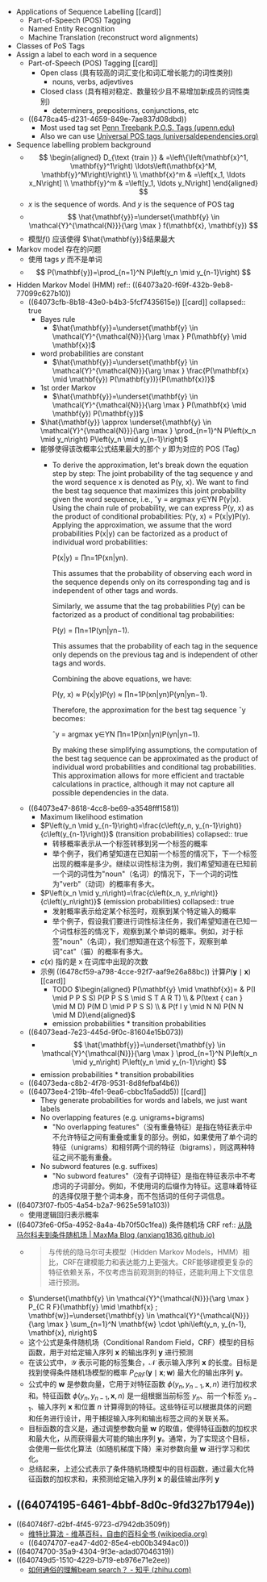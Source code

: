 - Applications of Sequence Labelling [[card]]
	- Part-of-Speech (POS) Tagging
	- Named Entity Recognition
	- Machine Translation (reconstruct word alignments)
- Classes of PoS Tags
- Assign a label to each word in a sequence
	- Part-of-Speech (POS) Tagging [[card]]
		- Open class (具有较高的词汇变化和词汇增长能力的词性类别)
			- nouns, verbs, adjevtives
		- Closed class (具有相对稳定、数量较少且不易增加新成员的词性类别)
			- determiners, prepositions, conjunctions, etc
	- ((6478ca45-d231-4659-849e-7ae837d08dbd))
		- Most used tag set [Penn Treebank P.O.S. Tags (upenn.edu)](https://www.ling.upenn.edu/courses/Fall_2003/ling001/penn_treebank_pos.html)
		- Also we can use [Universal POS tags (universaldependencies.org)](https://universaldependencies.org/u/pos/)
- Sequence labelling problem background
	- $$
	  \begin{aligned}
	  D_{\text {train }} & =\left\{\left(\mathbf{x}^1, \mathbf{y}^1\right) \ldots\left(\mathbf{x}^M, \mathbf{y}^M\right)\right\} \\
	  \mathbf{x}^m & =\left[x_1, \ldots x_N\right] \\
	  \mathbf{y}^m & =\left[y_1, \ldots y_N\right]
	  \end{aligned}
	  $$
	- $x$ is the sequence of words. And $y$ is the sequence of POS tag
	- $$
	  \hat{\mathbf{y}}=\underset{\mathbf{y} \in \mathcal{Y}^{\mathcal{N}}}{\arg \max } f(\mathbf{x}, \mathbf{y})
	  $$
	- 模型$f()$ 应该使得 $\hat{\mathbf{y}}$结果最大
- Markov model 存在的问题
	- 使用 tags $y$ 而不是单词
	- $$
	  P(\mathbf{y})=\prod_{n=1}^N P\left(y_n \mid y_{n-1}\right)
	  $$
- Hidden Markov Model (HMM)
  ref:: ((64073a20-f69f-432b-9eb8-77099c627b10))
	- ((64073cfb-8b18-43e0-b4b3-5fcf7435615e)) [[card]]
	  collapsed:: true
		- Bayes rule
			- $\hat{\mathbf{y}}=\underset{\mathbf{y} \in \mathcal{Y}^{\mathcal{N}}}{\arg \max } P(\mathbf{y} \mid \mathbf{x})$
		- word probabilities are constant
			- $\hat{\mathbf{y}}=\underset{\mathbf{y} \in \mathcal{Y}^{\mathcal{N}}}{\arg \max } \frac{P(\mathbf{x} \mid \mathbf{y}) P(\mathbf{y})}{P(\mathbf{x})}$
		- 1st order Markov
			- $\hat{\mathbf{y}}=\underset{\mathbf{y} \in \mathcal{Y}^{\mathcal{N}}}{\arg \max } P(\mathbf{x} \mid \mathbf{y}) P(\mathbf{y})$
		- $\hat{\mathbf{y}} \approx \underset{\mathbf{y} \in \mathcal{Y}^{\mathcal{N}}}{\arg \max } \prod_{n=1}^N P\left(x_n \mid y_n\right) P\left(y_n \mid y_{n-1}\right)$
		- 能够使得该改概率公式结果最大的那个 $y$ 即为对应的 POS (Tag)
			- To derive the approximation, let's break down the equation step by step:
			  The joint probability of the tag sequence y and the word sequence x is denoted as P(y, x). We want to find the best tag sequence that maximizes this joint probability given the word sequence, i.e., ˆy = argmax y∈YN P(y|x).
			  Using the chain rule of probability, we can express P(y, x) as the product of conditional probabilities:
			  P(y, x) = P(x|y)P(y).
			  Applying the approximation, we assume that the word probabilities P(x|y) can be factorized as a product of individual word probabilities:
			  
			  P(x|y) = ∏n=1P(xn|yn).
			  
			  This assumes that the probability of observing each word in the sequence depends only on its corresponding tag and is independent of other tags and words.
			  
			  Similarly, we assume that the tag probabilities P(y) can be factorized as a product of conditional tag probabilities:
			  
			  P(y) = ∏n=1P(yn|yn−1).
			  
			  This assumes that the probability of each tag in the sequence only depends on the previous tag and is independent of other tags and words.
			  
			  Combining the above equations, we have:
			  
			  P(y, x) ≈ P(x|y)P(y) ≈ ∏n=1P(xn|yn)P(yn|yn−1).
			  
			  Therefore, the approximation for the best tag sequence ˆy becomes:
			  
			  ˆy = argmax y∈YN ∏n=1P(xn|yn)P(yn|yn−1).
			  
			  By making these simplifying assumptions, the computation of the best tag sequence can be approximated as the product of individual word probabilities and conditional tag probabilities. This approximation allows for more efficient and tractable calculations in practice, although it may not capture all possible dependencies in the data.
	- ((64073e47-8618-4cc8-be69-a3548fff1581))
		- Maximum likelihood estimation
		- $P\left(y_n \mid y_{n-1}\right)=\frac{c\left(y_n, y_{n-1}\right)}{c\left(y_{n-1}\right)}$ (transition probabilities)
		  collapsed:: true
			- 转移概率表示从一个标签转移到另一个标签的概率
			- 举个例子，我们希望知道在已知前一个标签的情况下，下一个标签出现的概率是多少。继续以词性标注为例，我们希望知道在已知前一个词的词性为"noun"（名词）的情况下，下一个词的词性为"verb"（动词）的概率有多大。
		- $P\left(x_n \mid y_n\right)=\frac{c\left(x_n, y_n\right)}{c\left(y_n\right)}$ (emission probabilities)
		  collapsed:: true
			- 发射概率表示给定某个标签时，观察到某个特定输入的概率
			- 举个例子，假设我们要进行词性标注任务，我们希望知道在已知一个词性标签的情况下，观察到某个单词的概率。例如，对于标签"noun"（名词），我们想知道在这个标签下，观察到单词"cat"（猫）的概率有多大。
		- $c(x)$ 指的是 x 在词库中出现的次数
		- 示例
		  ((6478cf59-a798-4cce-92f7-aaf9e26a88bc))
		  计算$P(\mathbf{y} \mid \mathbf{x})$ [[card]]
			- TODO $\begin{aligned} P(\mathbf{y} \mid \mathbf{x})= & P(I \mid P P S S) P(P P S S \mid S T A R T) \\ & P(\text { can } \mid M D) P(M D \mid P P S S) \\ & P(f l y \mid N N) P(N N \mid M D)\end{aligned}$
			- emission probabilities * transition probabilities
	- ((64073ead-7e23-445d-9f0c-81604e15b073))
		- $$
		  \hat{\mathbf{y}}=\underset{\mathbf{y} \in \mathcal{Y}^{\mathcal{N}}}{\arg \max } \prod_{n=1}^N P\left(x_n \mid y_n\right) P\left(y_n \mid y_{n-1}\right)
		  $$
		- emission probabilities * transition probabilities
	- ((64073eda-c8b2-4f78-9531-8d8fefbaf4b6))
	- ((64073ee4-219b-4fe1-9ea6-cbbc1fa5add5)) [[card]]
		- They generate probabilities for words and labels, we just want labels
		- No overlapping features (e.g. unigrams+bigrams)
			- "No overlapping features"（没有重叠特征）是指在特征表示中不允许特征之间有重叠或重复的部分。例如，如果使用了单个词的特征（unigrams）和相邻两个词的特征（bigrams），则这两种特征之间不能有重叠。
		- No subword features (e.g. suffixes)
			- "No subword features"（没有子词特征）是指在特征表示中不考虑词的子词部分。例如，不使用词的后缀作为特征。这意味着特征的选择仅限于整个词本身，而不包括词的任何子词信息。
- ((64073f07-fb05-4a54-b2a7-9625e591a103))
	- 使用逻辑回归表示概率
- ((64073fe6-0f5a-4952-8a4a-4b70f50c1fea)) 条件随机场 CRF
  ref:: [从隐马尔科夫到条件随机场 | MaxMa Blog (anxiang1836.github.io)](https://anxiang1836.github.io/2019/11/05/NLP_From_HMM_to_CRF/)
	- > 与传统的隐马尔可夫模型（Hidden Markov Models，HMM）相比，CRF在建模能力和表达能力上更强大。CRF能够建模更复杂的特征依赖关系，不仅考虑当前观测到的特征，还能利用上下文信息进行预测。
	- $\underset{\mathbf{y} \in \mathcal{Y}^{\mathcal{N}}}{\arg \max } P_{C R F}(\mathbf{y} \mid \mathbf{x} ; \mathbf{w})=\underset{\mathbf{y} \in \mathcal{Y}^{\mathcal{N}}}{\arg \max } \sum_{n=1}^N \mathbf{w} \cdot \phi\left(y_n, y_{n-1}, \mathbf{x}, n\right)$
	- 这个公式是条件随机场（Conditional Random Field，CRF）模型的目标函数，用于对给定输入序列 $\mathbf{x}$ 的输出序列 $\mathbf{y}$ 进行预测
	- 在该公式中，$\mathcal{Y}$ 表示可能的标签集合，$\mathcal{N}$ 表示输入序列 $\mathbf{x}$ 的长度。目标是找到使得条件随机场模型的概率 $P_{CRF}(\mathbf{y} \mid \mathbf{x}; \mathbf{w})$ 最大化的输出序列 $\mathbf{y}$。
	- 公式中的 $\mathbf{w}$ 是参数向量，它用于对特征函数 $\phi(y_n, y_{n-1}, \mathbf{x}, n)$ 进行加权求和。特征函数 $\phi(y_n, y_{n-1}, \mathbf{x}, n)$ 是一组根据当前标签 $y_n$、前一个标签 $y_{n-1}$、输入序列 $\mathbf{x}$ 和位置 $n$ 计算得到的特征。这些特征可以根据具体的问题和任务进行设计，用于捕捉输入序列和输出标签之间的关联关系。
	- 目标函数的含义是，通过调整参数向量 $\mathbf{w}$ 的取值，使得特征函数的加权求和最大化，从而获得最大可能的输出序列 $\mathbf{y}$。通常，为了实现这个目标，会使用一些优化算法（如随机梯度下降）来对参数向量 $\mathbf{w}$ 进行学习和优化。
	- 总结起来，上述公式表示了条件随机场模型中的目标函数，通过最大化特征函数的加权求和，来预测给定输入序列 $\mathbf{x}$ 的最佳输出序列 $\mathbf{y}$
- ((64074195-6461-4bbf-8d0c-9fd327b1794e))
	-
- ((640746f7-d2bf-4f45-9723-d7942db3509f))
	- [维特比算法 - 维基百科，自由的百科全书 (wikipedia.org)](https://zh.wikipedia.org/zh-hans/%E7%BB%B4%E7%89%B9%E6%AF%94%E7%AE%97%E6%B3%95)
	- ((64074707-ea47-4d02-85e4-eb00b3494ac0))
- ((64074700-35a9-4304-9f3e-adad07046319))
- ((640749d5-1510-4229-b719-eb976e71e2ee))
	- [如何通俗的理解beam search？ - 知乎 (zhihu.com)](https://zhuanlan.zhihu.com/p/82829880)
